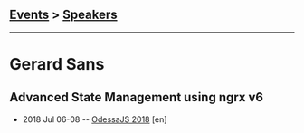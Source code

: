 ## [Events](../README.md) > [Speakers](../speakers.md)
---

# Gerard Sans

## Advanced State Management using ngrx v6
- 2018 Jul 06-08 -- [OdessaJS 2018](https://youtu.be/J3p2eO-ziBQ) [en]   
